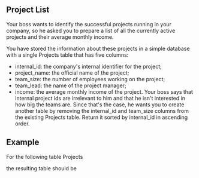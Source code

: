 ## Project List

Your boss wants to identify the successful projects running in your company, so he asked you to prepare a list of all the currently active projects and their average monthly income.

You have stored the information about these projects in a simple database with a single Projects table that has five columns:

* internal_id: the company's internal identifier for the project;
* project_name: the official name of the project;
* team_size: the number of employees working on the project;
* team_lead: the name of the project manager;
* income: the average monthly income of the project.
Your boss says that internal project ids are irrelevant to him and that he isn't interested in how big the teams are. Since that's the case, he wants you to create another table by removing the internal_id and team_size columns from the existing Projects table. Return it sorted by internal_id in ascending order.

## Example

For the following table Projects

the resulting table should be
